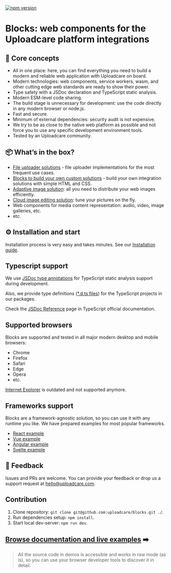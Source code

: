 [![npm version](https://badge.fury.io/js/@uploadcare%2Fblocks.svg)](https://www.npmjs.com/package/@uploadcare/blocks)

# Blocks: web components for the Uploadcare platform integrations

## 💎 Core concepts

- All in one place: here, you can find everything you need to build a modern and reliable web application with Uploadcare on board.
- Modern technologies: web components, service workers, wasm, and other cutting edge web standards are ready to show their power.
- Type safety with a JSDoc declaration and TypeScript static analysis.
- Modern ESM-level code sharing.
- The build stage is unnecessary for development: use the code directly in any modern browser or node.js.
- Fast and secure.
- Minimum of external dependencies: security audit is not expensive.
- We try to be as close to the native web platform as possible and not force you to use any specific development environment tools.
- Tested by an Uploadcare community.

## 📦 What’s in the box?

- [File uploader solutions](/solutions/file-uploader/) - file uploader implementations for the most frequent use cases.
- [Blocks to build your own custom solutions](/blocks/) - build your own integration solutions with simple HTML and CSS.
- [Adaptive image solution](/solutions/adaptive-image/): all you need to distribute your web images efficiently.
- [Cloud image editing solution](/solutions/cloud-image-editor/): tune your pictures on the fly.
- Web components for media content representation: audio, video, image galleries, etc.
- etc.

## ⚙️ Installation and start

Installation process is very easy and takes minutes.
See our [Installation guide](/get-started/installation/).

## Typescript support

We use [JSDoc type annotations](https://www.typescriptlang.org/docs/handbook/intro-to-js-ts.html) for TypeScript static analysis support during development.

Also, we provide type definitions ([\*.d.ts files](https://www.typescriptlang.org/docs/handbook/declaration-files/dts-from-js.html)) for the TypeScript projects in our packages.

Check the [JSDoc Reference](https://www.typescriptlang.org/docs/handbook/jsdoc-supported-types.html) page in TypeScript official documentation.

## Supported browsers

Blocks are supported and tested in all major modern desktop and mobile browsers:

- Chrome
- Firefox
- Safari
- Edge
- Opera
- etc.

[Internet Explorer](https://uploadcare.com/blog/uploadcare-stops-internet-explorer-support/) is outdated and not supported anymore.

## Frameworks support

Blocks are a framework-agnostic solution, so you can use it with any runtime you like. We have prepared examples for most popular frameworks.
<br/>

- [React example](https://github.com/uploadcare/uc-blocks-examples/tree/main/examples/react-uploader)
- [Vue example](https://github.com/uploadcare/uc-blocks-examples/tree/main/examples/vue-uploader)
- [Angular example](https://github.com/uploadcare/uc-blocks-examples/tree/main/examples/angular-uploader)
- [Svelte example](https://github.com/uploadcare/uc-blocks-examples/tree/main/examples/svelte-uploader)

## 🚀 Feedback

Issues and PRs are welcome. You can provide your feedback or drop us a support request at hello@uploadcare.com.

## Contribution

1. Clone repository: `git clone git@github.com:uploadcare/blocks.git ./`.
2. Run dependencies setup: `npm install`.
3. Start local dev-server: `npm run dev`.

## [Browse documentation and live examples](/get-started/installation/) ➡️

> All the source code in demos is accessible and works in raw mode (as is), so you can use your browser developer tools to discover it in detail.
